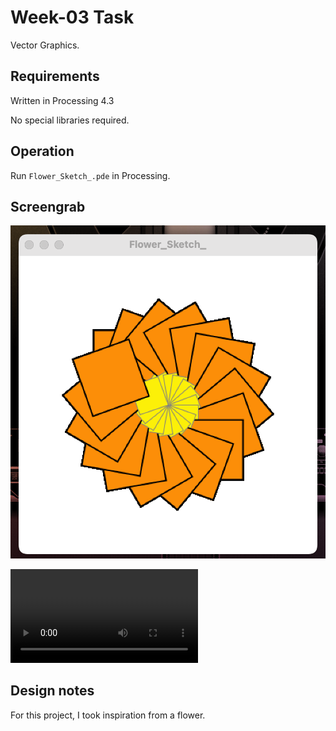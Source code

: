 # Week-03 Task

Vector Graphics.

## Requirements

Written in Processing 4.3

No special libraries required.

## Operation

Run `Flower_Sketch_.pde` in Processing.

## Screengrab

![image alt](https://github.com/Jollyboytheo/Computational-Practices-Sound-and-Image-Processing-/blob/20054eadab790781aaaeec564c1d298029dd80d2/Week%203/Screenshot%20(1).png)

![image alt](https://github.com/Jollyboytheo/Computational-Practices-Sound-and-Image-Processing-/blob/eedd198ef1daa417cb55756fb5439d50efb4dd85/Week%203/Screen%20Recording%20(2).mp4)

## Design notes

For this project, I took inspiration from a flower.
